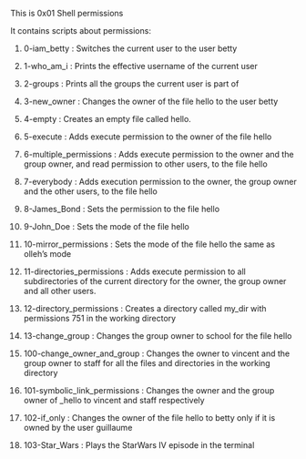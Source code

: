 This is 0x01 Shell permissions 

It contains scripts about permissions:

1) 0-iam_betty : Switches the current user to the user betty

2) 1-who_am_i : Prints the effective username of the current user

3) 2-groups : Prints all the groups the current user is part of

4) 3-new_owner : Changes the owner of the file hello to the user betty

5) 4-empty : Creates an empty file called hello.

6) 5-execute : Adds execute permission to the owner of the file hello

7) 6-multiple_permissions : Adds execute permission to the owner and the group owner, and read permission to other users, to the file hello

8) 7-everybody : Adds execution permission to the owner, the group owner and the other users, to the file hello

9) 8-James_Bond : Sets the permission to the file hello

10) 9-John_Doe : Sets the mode of the file hello

11) 10-mirror_permissions : Sets the mode of the file hello the same as olleh’s mode

12) 11-directories_permissions : Adds execute permission to all subdirectories of the current directory for the owner, the group owner and all other users.

13) 12-directory_permissions : Creates a directory called my_dir with permissions 751 in the working directory

14) 13-change_group : Changes the group owner to school for the file hello

15) 100-change_owner_and_group : Changes the owner to vincent and the group owner to staff for all the files and directories in the working directory

16) 101-symbolic_link_permissions : Changes the owner and the group owner of _hello to vincent and staff respectively

17) 102-if_only : Changes the owner of the file hello to betty only if it is owned by the user guillaume 

18) 103-Star_Wars : Plays the StarWars IV episode in the terminal
